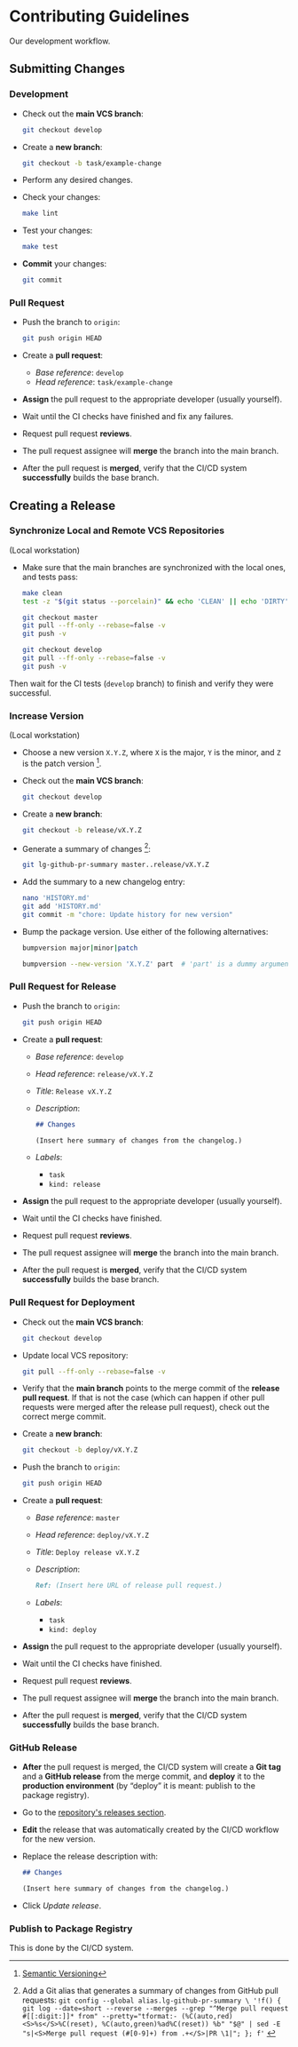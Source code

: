 # Contributing Guidelines

Our development workflow.


## Submitting Changes

### Development

- Check out the **main VCS branch**:

  ```sh
  git checkout develop
  ```

- Create a **new branch**:

  ```sh
  git checkout -b task/example-change
  ```

- Perform any desired changes.
- Check your changes:

  ```sh
  make lint
  ```

- Test your changes:

  ```sh
  make test
  ```

- **Commit** your changes:

  ```sh
  git commit
  ```


### Pull Request

- Push the branch to `origin`:

  ```sh
  git push origin HEAD
  ```

- Create a **pull request**:
  - *Base reference*: `develop`
  - *Head reference*: `task/example-change`
- **Assign** the pull request to the appropriate developer (usually yourself).
- Wait until the CI checks have finished and fix any failures.
- Request pull request **reviews**.
- The pull request assignee will **merge** the branch into the main branch.
- After the pull request is **merged**, verify that the CI/CD system **successfully** builds the
  base branch.


## Creating a Release

### Synchronize Local and Remote VCS Repositories

(Local workstation)

- Make sure that the main branches are synchronized with the local ones, and tests pass:

  ```sh
  make clean
  test -z "$(git status --porcelain)" && echo 'CLEAN' || echo 'DIRTY'

  git checkout master
  git pull --ff-only --rebase=false -v
  git push -v

  git checkout develop
  git pull --ff-only --rebase=false -v
  git push -v
  ```

Then wait for the CI tests (`develop` branch) to finish and verify they were successful.


### Increase Version

(Local workstation)

- Choose a new version `X.Y.Z`, where `X` is the major, `Y` is the minor, and `Z` is
  the patch version [^semver].
- Check out the **main VCS branch**:

  ```sh
  git checkout develop
  ```

- Create a **new branch**:

  ```sh
  git checkout -b release/vX.Y.Z
  ```

- Generate a summary of changes [^git-alias-github-pr-summary]:

  ```sh
  git lg-github-pr-summary master..release/vX.Y.Z
  ```

- Add the summary to a new changelog entry:

  ```sh
  nano 'HISTORY.md'
  git add 'HISTORY.md'
  git commit -m "chore: Update history for new version"
  ```

- Bump the package version. Use either of the following alternatives:

  ```sh
  bumpversion major|minor|patch

  bumpversion --new-version 'X.Y.Z' part  # 'part' is a dummy argument.
  ```


### Pull Request for Release

- Push the branch to `origin`:

  ```sh
  git push origin HEAD
  ```

- Create a **pull request**:
  - *Base reference*: `develop`
  - *Head reference*: `release/vX.Y.Z`
  - *Title*: `Release vX.Y.Z`
  - *Description*:

    ```markdown
    ## Changes

    (Insert here summary of changes from the changelog.)
    ```

  - *Labels*:
    - `task`
    - `kind: release`
- **Assign** the pull request to the appropriate developer (usually yourself).
- Wait until the CI checks have finished.
- Request pull request **reviews**.
- The pull request assignee will **merge** the branch into the main branch.
- After the pull request is **merged**, verify that the CI/CD system **successfully** builds the
  base branch.


### Pull Request for Deployment

- Check out the **main VCS branch**:

  ```sh
  git checkout develop
  ```

- Update local VCS repository:

  ```sh
  git pull --ff-only --rebase=false -v
  ```

- Verify that the **main branch** points to the merge commit of the **release pull request**. If
  that is not the case (which can happen if other pull requests were merged after the release pull
  request), check out the correct merge commit.
- Create a **new branch**:

  ```sh
  git checkout -b deploy/vX.Y.Z
  ```

- Push the branch to `origin`:

  ```sh
  git push origin HEAD
  ```

- Create a **pull request**:
  - *Base reference*: `master`
  - *Head reference*: `deploy/vX.Y.Z`
  - *Title*: `Deploy release vX.Y.Z`
  - *Description*:

    ```markdown
    Ref: (Insert here URL of release pull request.)
    ```

  - *Labels*:
    - `task`
    - `kind: deploy`
- **Assign** the pull request to the appropriate developer (usually yourself).
- Wait until the CI checks have finished.
- Request pull request **reviews**.
- The pull request assignee will **merge** the branch into the main branch.
- After the pull request is **merged**, verify that the CI/CD system **successfully** builds the
  base branch.


### GitHub Release

- **After** the pull request is merged, the CI/CD system will create a **Git tag** and a
  **GitHub release** from the merge commit, and **deploy** it to the **production environment**
  (by “deploy” it is meant: publish to the package registry).
- Go to the [repository's releases section](https://github.com/fyntex/lib-cl-sii-python/releases).
- **Edit** the release that was automatically created by the CI/CD workflow for the new version.
- Replace the release description with:

  ```markdown
  ## Changes

  (Insert here summary of changes from the changelog.)
  ```

- Click *Update release*.


### Publish to Package Registry

This is done by the CI/CD system.


[^semver]: [Semantic Versioning](https://semver.org/)
[^git-alias-github-pr-summary]: Add a Git alias that generates a summary of changes from GitHub pull
  requests:
  `git config --global alias.lg-github-pr-summary \
    '!f() { git log --date=short --reverse --merges --grep "^Merge pull request #[[:digit:]]* from" --pretty="tformat:- (%C(auto,red)<S>%s</S>%C(reset), %C(auto,green)%ad%C(reset)) %b" "$@" | sed -E "s|<S>Merge pull request (#[0-9]+) from .+</S>|PR \1|"; }; f'` <!-- markdownlint-disable-line MD013 -->
